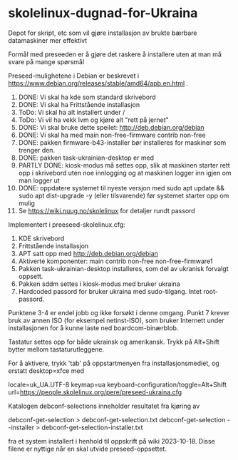 # skolelinux-dugnad-for-Ukraina

Depot for skript, etc som vil gjøre installasjon av brukte bærbare datamaskiner mer effektivt

Formål med preseeden er å gjøre det raskere å installere uten at man må svare på mange spørsmål

Preseed-mulighetene i Debian er beskrevet i https://www.debian.org/releases/stable/amd64/apb.en.html .

1) DONE: Vi skal ha kde som standard skrivebord
2) DONE: Vi skal ha Frittstående installasjon
3) ToDo: Vi skal ha alt installert under /
4) ToDo: Vi vil ha vekk lvm og kjøre alt "rett på jernet"
5) DONE: Vi skal bruke dette speilet: http://deb.debian.org/debian
6) DONE: Vi skal ha med main non-free-firmware contrib non-free
7) DONE: pakken firmware-b43-installer bør installeres for maskiner som trenger den.
8) DONE: pakken task-ukrainian-desktop er med
9) PARTLY DONE: kiosk-modus må settes opp, slik at maskinen starter rett opp i skrivebord
   uten noe innlogging og at maskinen logger inn igjen om man logger ut
10) DONE: oppdatere systemet til nyeste versjon med sudo apt update && sudo apt dist-upgrade -y (eller tilsvarende) før systemet starter opp om mulig
11) Se https://wiki.nuug.no/skolelinux for detaljer rundt passord

Implementert i preeseed-skolelinux.cfg:

 1) KDE skrivebord
 2) Frittstående installasjon
 5) APT satt opp med http://deb.debian.org/debian
 6) Aktiverte komponenter: main contrib non-free non-free-firmware1
 8) Pakken task-ukrainian-desktop installeres, som del av ukranisk forvalgt oppsett.
 9) Pakken sddm settes i kiosk-modus med bruker ukraina
 10) Hardcoded passord for bruker ukraina med sudo-tilgang.  Intet root-passord.

Punktene 3-4 er endel jobb og ikke forsøkt i denne omgang.
Punkt 7 krever bruk av annen ISO (for eksempel netinst-ISO), som bruker Internett
under installasjonen for å kunne laste ned boardcom-binærblob.

Tastatur settes opp for både ukrainsk og amerikansk.  Trykk på Alt+Shift bytter mellom
tastaturutleggene.

For å aktivere, trykk 'tab' på oppstartmenyen fra installasjonsmediet, og erstatt
desktop=xfce med

  locale=uk_UA.UTF-8 keymap=ua keyboard-configuration/toggle=Alt+Shift url=https://people.skolelinux.org/pere/preseed-ukraina.cfg

Katalogen debconf-selections inneholder resultatet fra kjøring av

  debconf-get-selection > debconf-get-selection.txt
  debconf-get-selection --installer > debconf-get-selection-installer.txt

fra et system installert i henhold til oppskrift på wiki 2023-10-18.  Disse filene
er nyttige når en skal utvide preseed-oppsettet.

